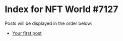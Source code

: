 # Index for NFT World #7127
Posts will be displayed in the order below:

- [Your first post](./001-first.md)

